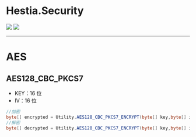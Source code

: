 # Hestia.Security

[![](https://github.com/sduo/Hestia.Security/actions/workflows/main.yml/badge.svg)](https://github.com/sduo/Hestia.Security)
[![](https://img.shields.io/nuget/v/Hestia.Security.svg)](https://www.nuget.org/packages/Hestia.Security)

---
# AES

## AES128_CBC_PKCS7

* KEY：16 位
* IV：16 位

```csharp
//加密 
byte[] encrypted = Utility.AES128_CBC_PKCS7_ENCRYPT(byte[] key,byte[] iv,byte[] decrypted);
//解密
byte[] decrypted = Utility.AES128_CBC_PKCS7_ENCRYPT(byte[] key,byte[] iv,byte[] encrypted);
```


